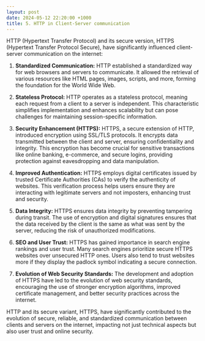 ```yaml
---
layout: post
date: 2024-05-12 22:20:00 +1000
title: 5. HTTP in Client-Server communication
---
```


HTTP (Hypertext Transfer Protocol) and its secure version, HTTPS (Hypertext Transfer Protocol Secure), have significantly influenced client-server communication on the internet:

1. **Standardized Communication:** HTTP established a standardized way for web browsers and servers to communicate. 
It allowed the retrieval of various resources like HTML pages, images, scripts, and more, forming the foundation for the World Wide Web.

2. **Stateless Protocol:** HTTP operates as a stateless protocol, meaning each request from a client to a server is independent. 
This characteristic simplifies implementation and enhances scalability but can pose challenges for maintaining session-specific information.

3. **Security Enhancement (HTTPS):** HTTPS, a secure extension of HTTP, introduced encryption using SSL/TLS protocols. 
It encrypts data transmitted between the client and server, ensuring confidentiality and integrity. 
This encryption has become crucial for sensitive transactions like online banking, e-commerce, and secure logins, providing protection against eavesdropping and data manipulation.

4. **Improved Authentication:** HTTPS employs digital certificates issued by trusted Certificate Authorities (CAs) to verify the authenticity of websites. 
This verification process helps users ensure they are interacting with legitimate servers and not imposters, enhancing trust and security.

5. **Data Integrity:** HTTPS ensures data integrity by preventing tampering during transit. 
The use of encryption and digital signatures ensures that the data received by the client is the same as what was sent by the server, reducing the risk of unauthorized modifications.

6. **SEO and User Trust:** HTTPS has gained importance in search engine rankings and user trust. Many search engines prioritize secure HTTPS websites over unsecured HTTP ones. 
Users also tend to trust websites more if they display the padlock symbol indicating a secure connection.

7. **Evolution of Web Security Standards:** The development and adoption of HTTPS have led to the evolution of web security standards, encouraging the use of stronger encryption algorithms, 
improved certificate management, and better security practices across the internet.

HTTP and its secure variant, HTTPS, have significantly contributed to the evolution of secure, reliable, and standardized communication between clients and servers on the internet, 
impacting not just technical aspects but also user trust and online security.
